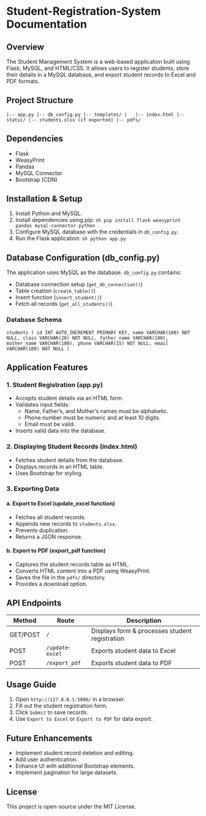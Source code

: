 ﻿# **Student-Registration-System Documentation**
## Overview
The Student Management System is a web-based application built using Flask, MySQL, and HTML/CSS. It allows users to register students, store their details in a MySQL database, and export student records to Excel and PDF formats.

## Project Structure
`
|-- app.py
|-- db_config.py
|-- templates/
|   |-- index.html
|-- static/
|-- students.xlsx (if exported)
|-- pdfs/
`

## Dependencies
- Flask
- WeasyPrint
- Pandas
- MySQL Connector
- Bootstrap (CDN)

## Installation & Setup
1. Install Python and MySQL.
2. Install dependencies using pip:
   `sh
   pip install flask weasyprint pandas mysql-connector-python
   `
3. Configure MySQL database with the credentials in `db_config.py`.
4. Run the Flask application:
   `sh
   python app.py
   `

## Database Configuration (db_config.py)
The application uses MySQL as the database. `db_config.py` contains:
- Database connection setup (`get_db_connection()`)
- Table creation (`create_table()`)
- Insert function (`insert_student()`)
- Fetch all records (`get_all_students()`)

### Database Schema
`
students (
    id INT AUTO_INCREMENT PRIMARY KEY,
    name VARCHAR(100) NOT NULL,
    class VARCHAR(20) NOT NULL,
    father_name VARCHAR(100),
    mother_name VARCHAR(100),
    phone VARCHAR(15) NOT NULL,
    email VARCHAR(100) NOT NULL
)
`

## Application Features
### 1. Student Registration (app.py)
- Accepts student details via an HTML form.
- Validates input fields:
  - Name, Father’s, and Mother’s names must be alphabetic.
  - Phone number must be numeric and at least 10 digits.
  - Email must be valid.
- Inserts valid data into the database.

### 2. Displaying Student Records (index.html)
- Fetches student details from the database.
- Displays records in an HTML table.
- Uses Bootstrap for styling.

### 3. Exporting Data
#### a. Export to Excel (update_excel function)
- Fetches all student records.
- Appends new records to `students.xlsx`.
- Prevents duplication.
- Returns a JSON response.

#### b. Export to PDF (export_pdf function)
- Captures the student records table as HTML.
- Converts HTML content into a PDF using WeasyPrint.
- Saves the file in the `pdfs/` directory.
- Provides a download option.

## API Endpoints
| Method | Route          | Description |
|--------|--------------|-------------|
| GET/POST | `/` | Displays form & processes student registration |
| POST | `/update-excel` | Exports student data to Excel |
| POST | `/export_pdf` | Exports student data to PDF |

## Usage Guide
1. Open `http://127.0.0.1:5000/` in a browser.
2. Fill out the student registration form.
3. Click `Submit` to save records.
4. Use `Export to Excel` or `Export to PDF` for data export.

## Future Enhancements
- Implement student record deletion and editing.
- Add user authentication.
- Enhance UI with additional Bootstrap elements.
- Implement pagination for large datasets.

## License
This project is open-source under the MIT License.

